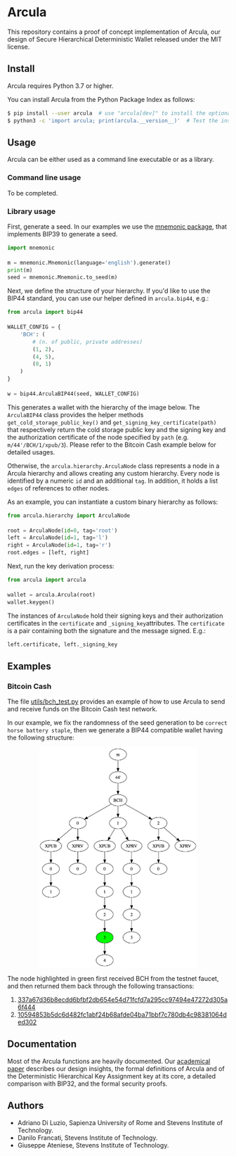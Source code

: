 # Arcula
This repository contains a proof of concept implementation of Arcula, our design of Secure Hierarchical Deterministic Wallet released under the MIT license.

## Install
Arcula requires Python 3.7 or higher.

You can install Arcula from the Python Package Index as follows:
```bash
$ pip install --user arcula  # use "arcula[dev]" to install the optional development dependencies
$ python3 -c 'import arcula; print(arcula.__version__)'  # Test the installation
```
## Usage
Arcula can be either used as a command line executable or as a library.

### Command line usage
To be completed.

### Library usage
First, generate a seed. In our examples we use the [mnemonic package](https://github.com/trezor/python-mnemonic), that implements BIP39 to generate a seed.

```python
import mnemonic

m = mnemonic.Mnemonic(language='english').generate()
print(m)
seed = mnemonic.Mnemonic.to_seed(m)
```

Next, we define the structure of your hierarchy.
If you'd like to use the BIP44 standard, you can use our helper defined in `arcula.bip44`, e.g.:

```python
from arcula import bip44

WALLET_CONFIG = {
    'BCH': (
        # (n. of public, private addresses)
        (1, 2),
        (4, 5),
        (0, 1)
    )
}

w = bip44.ArculaBIP44(seed, WALLET_CONFIG)
```
This generates a wallet with the hierarchy of the image below.
The `ArculaBIP44` class provides the helper methods `get_cold_storage_public_key()` and `get_signing_key_certificate(path)` that respectively return the cold storage public key and the signing key and the authorization certificate of the node specified by `path` (e.g. `m/44'/BCH/1/xpub/3`).
Please refer to the Bitcoin Cash example below for detailed usages.

Otherwise, the `arcula.hierarchy.ArculaNode` class represents a node in a Arcula hierarchy and allows creating any custom hierarchy.
Every node is identified by a numeric `id` and an additional `tag`.
In addition, it holds a list `edges` of references to other nodes.

As an example, you can instantiate a custom binary hierarchy as follows:
```python
from arcula.hierarchy import ArculaNode

root = ArculaNode(id=0, tag='root')
left = ArculaNode(id=1, tag='l')
right = ArculaNode(id=1, tag='r')
root.edges = [left, right]
```

Next, run the key derivation process:
```python
from arcula import arcula

wallet = arcula.Arcula(root)
wallet.keygen()
```

The instances of `ArculaNode` hold their signing keys and their authorization certificates in the `certificate` and `_signing_key`attributes.
The `certificate` is a pair containing both the signature and the message signed.
E.g.:
```python
left.certificate, left._signing_key
```

## Examples

### Bitcoin Cash
The file [utils/bch_test.py](utils/bch_test.py) provides an example of how to use Arcula to send and receive funds on the Bitcoin Cash test network.

In our example, we fix the randomness of the seed generation to be `correct horse battery staple`, then we generate a BIP44 compatible wallet having the following structure:

<p align="center">
    <img src="bip44.png" height="500">
</p>

The node highlighted in green first received BCH from the testnet faucet, and then returned them back through the following transactions:
1. [337a67d36b8ecdd6bfbf2db654e54d71fcfd7a295cc97494e47272d305a6f444](https://explorer.bitcoin.com/tbch/tx/337a67d36b8ecdd6bfbf2db654e54d71fcfd7a295cc97494e47272d305a6f444)
2. [10594853b5dc6d482fc1abf24b68afde04ba71bbf7c780db4c98381064ded302](https://explorer.bitcoin.com/tbch/tx/10594853b5dc6d482fc1abf24b68afde04ba71bbf7c780db4c98381064ded302)

## Documentation
Most of the Arcula functions are heavily documented.
Our [academical paper](insert_link_of_academical_paper_here) describes our design insights, the formal definitions of Arcula and of the Deterministic Hierarchical Key Assignment key at its core, a detailed comparison with BIP32, and the formal security proofs.

## Authors
- Adriano Di Luzio, Sapienza University of Rome and Stevens Institute of Technology.
- Danilo Francati, Stevens Institute of Technology.
- Giuseppe Ateniese, Stevens Institute of Technology.

